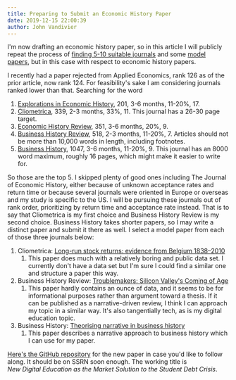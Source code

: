 ```yaml
---
title: Preparing to Submit an Economic History Paper
date: 2019-12-15 22:00:39
author: John Vandivier
---
```




<!-- wp:paragraph -->
<p>I'm now drafting an economic history paper, so in this article I will publicly repeat the process of <a href=\"http://www.afterecon.com/economics-and-finance/preparing-to-submit-my-first-academic-paper/\">finding 5-10 suitable journals</a> and some <a href=\"http://www.afterecon.com/other/selecting-model-papers/\">model papers</a>, but in this case with respect to economic history papers.</p>
<!-- /wp:paragraph -->

<!-- wp:paragraph -->
<p>I recently had a paper rejected from Applied Economics, rank 126 as of the prior article, now rank 124. For feasibility's sake I am considering journals ranked lower than that. Searching for the word </p>
<!-- /wp:paragraph -->

<!-- wp:list {\"ordered\":true} -->
<ol><li><a href=\"https://ideas.repec.org/s/eee/exehis.html\">Explorations in Economic History</a>, 201, 3-6 months, 11-20%, 17.</li><li><a href=\"https://ideas.repec.org/s/afc/cliome.html\">Cliometrica</a>, 339, 2-3 months, 33%, 11. This journal has a 26-30 page target.</li><li><a href=\"https://ideas.repec.org/s/bla/ehsrev.html\">Economic History Review</a>, 351, 3-6 months, 20%, 9.</li><li><a href=\"https://ideas.repec.org/s/cup/buhirw.html\">Business History Review</a>, 518, 2-3 months, 11-20%, 7. Articles should not be more than 10,000 words in length, including footnotes.</li><li><a href=\"https://ideas.repec.org/s/taf/bushst.html\">Business History</a>, 1047, 3-6 months, 11-20%, 9. This journal has an 8000 word maximum, roughly 16 pages, which might make it easier to write for.</li></ol>
<!-- /wp:list -->

<!-- wp:paragraph -->
<p>So those are the top 5. I skipped plenty of good ones including The Journal of Economic History, either because of unknown acceptance rates and return time or because several journals were oriented in Europe or overseas and my study is specific to the US. I will be pursuing these journals out of rank order, prioritizing by return time and acceptance rate instead. That is to say that Cliometrica is my first choice and Business History Review is my second choice. Business History takes shorter papers, so I may write a distinct paper and submit it there as well. I select a model paper from each of those three journals below:</p>
<!-- /wp:paragraph -->

<!-- wp:list {\"ordered\":true} -->
<ol><li>Cliometrica: <a href=\"https://link.springer.com/article/10.1007/s11698-014-0109-7\">Long-run stock returns: evidence from Belgium 1838–2010</a><ol><li>This paper does much with a relatively boring and public data set. I currently don't have a data set but I'm sure I could find a similar one and structure a paper this way.</li></ol></li><li>Business History Review: <a href=\"https://www.cambridge.org/core/journals/business-history-review/article/leslie-berlin-troublemakers-silicon-valleys-coming-of-age/F57D253D4A69CC7F700DC5F7F419DBC2\">Troublemakers: Silicon Valley's Coming of Age</a><ol><li>This paper hardly contains an ounce of data, and it seems to be for informational purposes rather than argument toward a thesis. If it can be published as a narrative-driven review, I think I can approach my topic in a similar way. It's also tangentially tech, as is my digital education topic.</li></ol></li><li>Business History: <a href=\"https://www.tandfonline.com/doi/full/10.1080/00076791.2017.1357697?src=recsys\">Theorising narrative in business history</a><ol><li>This paper describes a narrative approach to business history which I can use for my paper.</li></ol></li></ol>
<!-- /wp:list -->

<!-- wp:paragraph -->
<p><a href=\"https://github.com/Vandivier/research-dissertation-case-for-alt-ed/tree/master/papers/student-debt-history\">Here's the GitHub repository</a> for the new paper in case you'd like to follow along. It should be on SSRN soon enough. The working title is <em>New Digital Education as the Market Solution to the Student Debt Crisis</em>.</p>
<!-- /wp:paragraph -->